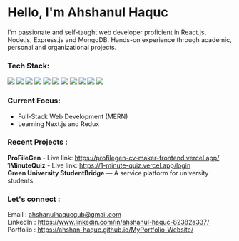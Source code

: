 <h1>Hello, I'm Ahshanul Haquc </h1>
I'm passionate and self-taught web developer proficient in React.js, Node.js, Express.js and MongoDB.
Hands-on experience through academic, personal and organizational projects.


<h3>Tech Stack:</h3>

<p>
  <img src="https://img.shields.io/badge/HTML5-E34F26?style=flat&logo=html5&logoColor=white" />
  <img src="https://img.shields.io/badge/CSS3-1572B6?style=flat&logo=css3&logoColor=white" />
  <img src="https://img.shields.io/badge/JavaScript-F7DF1E?style=flat&logo=javascript&logoColor=black" />
  <img src="https://img.shields.io/badge/TailwindCSS-38B2AC?style=flat&logo=tailwind-css&logoColor=white" />
  <img src="https://img.shields.io/badge/React-20232A?style=flat&logo=react&logoColor=61DAFB" />
  <img src="https://img.shields.io/badge/Node.js-339933?style=flat&logo=node.js&logoColor=white" />
  <img src="https://img.shields.io/badge/Express.js-000000?style=flat&logo=express&logoColor=white" />
  <img src="https://img.shields.io/badge/MongoDB-47A248?style=flat&logo=mongodb&logoColor=white" />
  <img src="https://img.shields.io/badge/Git-F05032?style=flat&logo=git&logoColor=white" />
  <img src="https://img.shields.io/badge/GitHub-181717?style=flat&logo=github&logoColor=white" />
  <img src="https://img.shields.io/badge/Figma-F24E1E?style=flat&logo=figma&logoColor=white" />
</p>

<h3>Current Focus:</h3>

- Full-Stack Web Development (MERN)
- Learning Next.js and Redux

<h3>Recent Projects :</h3>

<b>ProFileGen</b> - Live link: https://profilegen-cv-maker-frontend.vercel.app/  <br>
<b>1MinuteQuiz</b> - Live link: https://1-minute-quiz.vercel.app/login  <br>
<b>Green University StudentBridge</b> — A service platform for university students  <br>

<h3>Let's connect :</h3>

Email : ahshanulhaqucgub@gmail.com <br>
LinkedIn : https://www.linkedin.com/in/ahshanul-haquc-82382a337/  <br>
Portfolio : https://ahshan-haquc.github.io/MyPortfolio-Website/
